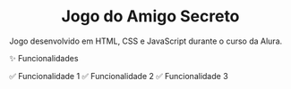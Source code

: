 <h1 align="center"> Jogo do Amigo Secreto </h1>
Jogo desenvolvido em HTML, CSS e JavaScript durante o curso da Alura.

✨ Funcionalidades

✅ Funcionalidade 1
✅ Funcionalidade 2
✅ Funcionalidade 3